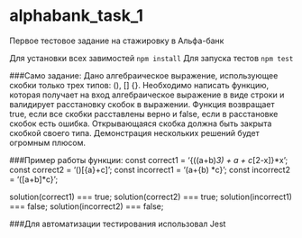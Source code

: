 # alphabank_task_1
Первое тестовое задание на стажировку в Альфа-банк

Для установки всех завимостей `npm install`
Для запуска тестов `npm test`

###Само задание:
Дано алгебраическое выражение, использующее скобки только трех типов: (), [] {}. 
Необходимо написать функцию, которая получает на вход алгебраическое выражение в виде строки и валидирует расстановку скобок в выражении. 
Функция возвращает true, если все скобки расставлены верно и false, если в расстановке скобок есть ошибка. 
Открывающаяся скобка должна быть закрыта скобкой своего типа. 
Демонстрация нескольких решений будет огромным плюсом.

###Пример работы функции:
const correct1 = ‘{((a+b)*3) + a + c*[2-x]}*x’; const correct2 = ‘()[{a}+c]’;
const incorrect1 = ‘(a+{b) *c}’;
const incorrect2 = ‘([a+b]*c}’;

solution(correct1) === true; 
solution(correct2) === true; 
solution(incorrect1) === false; 
solution(incorrect2) === false;

###Для автоматизации тестирования использовал Jest
